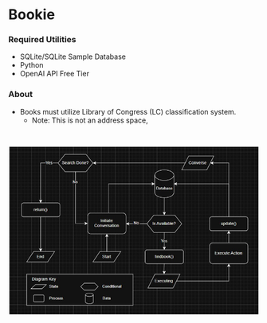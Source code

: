 # Bookie
### Required Utilities
 - SQLite/SQLite Sample Database
 - Python
 - OpenAI API Free Tier

### About
 - Books must utilize Library of Congress (LC) classification system.
    - Note: This is not an address space, 

<br />
<p align="center">
    <img src="BookieGraph.jpg" width="500">
</p>
